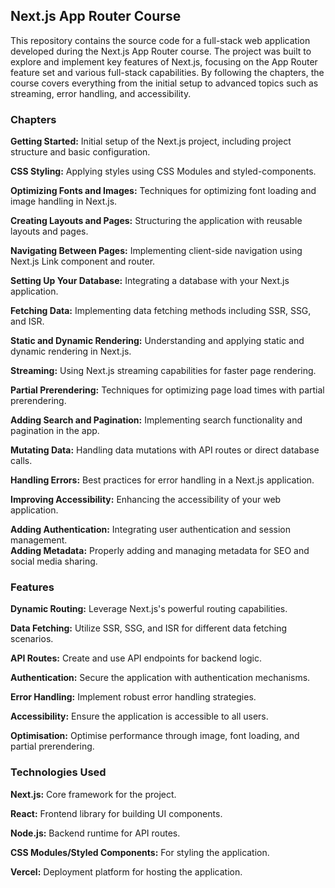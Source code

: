 ## Next.js App Router Course

<p>This repository contains the source code for a full-stack web application developed during the Next.js App Router course. The project was built to explore and implement key features of Next.js, focusing on the App Router feature set and various full-stack capabilities. By following the chapters, the course covers everything from the initial setup to advanced topics such as streaming, error handling, and accessibility.</p>

### Chapters

**Getting Started:** Initial setup of the Next.js project, including project structure and basic configuration.<br>

**CSS Styling:** Applying styles using CSS Modules and styled-components.<br>

**Optimizing Fonts and Images:** Techniques for optimizing font loading and image handling in Next.js.<br>

**Creating Layouts and Pages:** Structuring the application with reusable layouts and pages.<br>

**Navigating Between Pages:** Implementing client-side navigation using Next.js Link component and router.<br>

**Setting Up Your Database:** Integrating a database with your Next.js application.<br>

**Fetching Data:** Implementing data fetching methods including SSR, SSG, and ISR.<br>

**Static and Dynamic Rendering:** Understanding and applying static and dynamic rendering in Next.js.<br>

**Streaming:** Using Next.js streaming capabilities for faster page rendering.<br>

**Partial Prerendering:** Techniques for optimizing page load times with partial prerendering.<br>

**Adding Search and Pagination:** Implementing search functionality and pagination in the app.<br>

**Mutating Data:** Handling data mutations with API routes or direct database calls.<br>

**Handling Errors:** Best practices for error handling in a Next.js application.<br>

**Improving Accessibility:** Enhancing the accessibility of your web application.<br>

**Adding Authentication:** Integrating user authentication and session management.<br>
**Adding Metadata:** Properly adding and managing metadata for SEO and social media sharing.<br>


### Features

**Dynamic Routing:** Leverage Next.js's powerful routing capabilities.<br>

**Data Fetching:** Utilize SSR, SSG, and ISR for different data fetching scenarios.<br>

**API Routes:** Create and use API endpoints for backend logic.<br>

**Authentication:** Secure the application with authentication mechanisms.<br>

**Error Handling:** Implement robust error handling strategies.<br>

**Accessibility:** Ensure the application is accessible to all users.<br>

**Optimisation:** Optimise performance through image, font loading, and partial prerendering.<br>


### Technologies Used

**Next.js:** Core framework for the project.<br>

**React:** Frontend library for building UI components.<br>

**Node.js:** Backend runtime for API routes.<br>

**CSS Modules/Styled Components:** For styling the application.<br>

**Vercel:** Deployment platform for hosting the application.<br>
